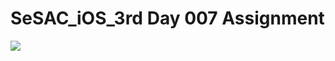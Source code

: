 # SeSAC_iOS_3rd Day 007 Assignment

<image src="https://github.com/steady-on/SeSAC_iOS_3rd/assets/73203944/48de0a67-8b33-4b80-b032-d839c697e06d">
